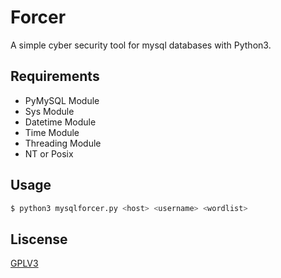 # Forcer
A simple cyber security tool for mysql databases with Python3.
## Requirements
- PyMySQL Module
- Sys Module
- Datetime Module
- Time Module
- Threading Module
- NT or Posix 
## Usage
```bash
$ python3 mysqlforcer.py <host> <username> <wordlist>
```
## Liscense
[GPLV3](https://www.gnu.org/licenses/gpl-3.0.en.html)
